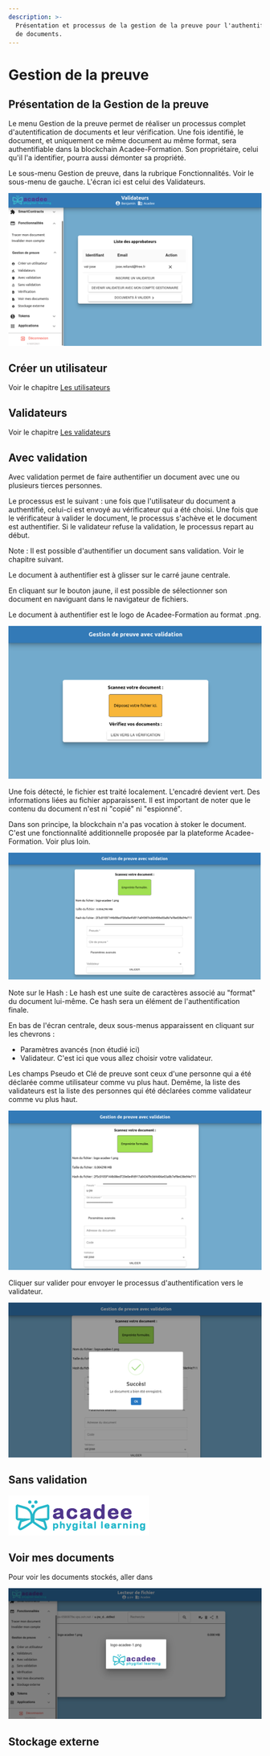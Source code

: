 ```yaml
---
description: >-
  Présentation et processus de la gestion de la preuve pour l'authentification
  de documents.
---
```


# Gestion de la preuve

## Présentation de la Gestion de la preuve

Le menu Gestion de la preuve permet de réaliser un processus complet d'autentification de documents et leur vérification. Une fois identifié, le document, et uniquement ce même document au même format, sera authentifiable dans la blockchain Acadee-Formation. Son propriétaire, celui qu'il l'a identifier, pourra aussi démonter sa propriété.

Le sous-menu Gestion de preuve, dans la rubrique Fonctionnalités. Voir le sous-menu de gauche. L'écran ici est celui des Validateurs.

![Dans Fonctionnalit&#xE9;s &amp;gt; Gestion de preuve, le sous-menu pour l&apos;authentification de document appara&#xEF;t.](../../.gitbook/assets/v19-gestion-preuve.png)

## Créer un utilisateur

Voir le chapitre [Les utilisateurs](../utilisateur.md)

## Validateurs

Voir le chapitre [Les validateurs](../validateur.md)

## Avec validation

Avec validation permet de faire authentifier un document avec une ou plusieurs tierces personnes.

Le processus est le suivant : une fois que l'utilisateur du document a authentifié, celui-ci est envoyé au vérificateur qui a été choisi. Une fois que le vérificateur à valider le document, le processus s'achève et le document est authentifier. Si le validateur refuse la validation, le processus repart au début.

Note : Il est possible d'authentifier un document sans validation. Voir le chapitre suivant.

Le document à authentifier est à glisser sur le carré jaune centrale.

En cliquant sur le bouton jaune, il est possible de sélectionner son document en naviguant dans le navigateur de fichiers.

Le document à authentifier est le logo de Acadee-Formation au format .png.

![Dans Gestion de preuve &amp;gt; Avec validation, l&apos;espace en orange permet de s&#xE9;lectionner votre document. ](../../.gitbook/assets/v19-scanner-document.png)

Une fois détecté, le fichier est traité localement. L'encadré devient vert. Des informations liées au fichier apparaissent. Il est important de noter que le contenu du document n'est ni "copié" ni "espionné".

Dans son principe, la blockchain n'a pas vocation à stoker le document. C'est une fonctionnalité additionnelle proposée par la plateforme Acadee-Formation. Voir plus loin.

![Une fois d&#xE9;tect&#xE9;, le document est trait&#xE9; localement. Les donn&#xE9;es &#xE0; entrer sont &#xE0; conserver.](../../.gitbook/assets/v19-document-scanne.png)

Note sur le Hash : Le hash est une suite de caractères associé au "format" du document lui-même. Ce hash sera un élément de l'authentification finale.

En bas de l'écran centrale, deux sous-menus apparaissent en cliquant sur les chevrons :

* Paramètres avancés \(non étudié ici\)
* Validateur. C'est ici que vous allez choisir votre validateur.

Les champs Pseudo et Clé de preuve sont ceux d'une personne qui a été déclarée comme utilisateur comme vu plus haut. Demême, la liste des validateurs est la liste des personnes qui été déclarées comme validateur comme vu plus haut.

![L&apos;&#xE9;cran a &#xE9;t&#xE9; compl&#xE9;t&#xE9; avec le nom de l&apos;utilisateur et la s&#xE9;lection d&apos;un validateur.](../../.gitbook/assets/v19-document-info.png)

Cliquer sur valider pour envoyer le processus d'authentification vers le validateur.

![](../../.gitbook/assets/v19-authentification-document-succes.png)

## Sans validation

![](../../.gitbook/assets/logo-acadee-1.png)

## Voir mes documents

Pour voir les documents stockés, aller dans

![](../../.gitbook/assets/v03-documents-voir%20%281%29%20%282%29%20%281%29.png)

## Stockage externe

